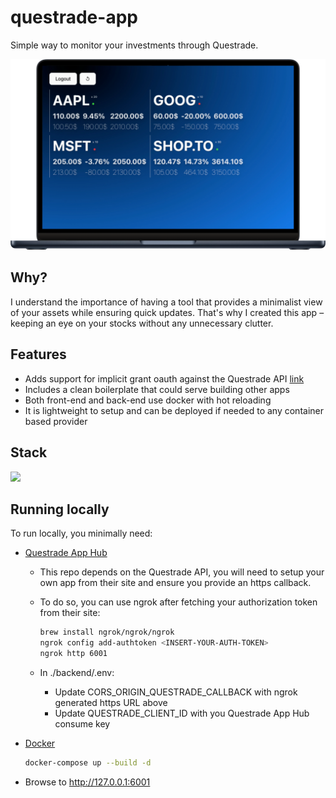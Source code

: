 # questrade-app

Simple way to monitor your investments through Questrade.

<img alt="demo" src="doc/screenshot.webp" width="550" />

<br>

## Why?

I understand the importance of having a tool that provides a minimalist view of your assets while ensuring quick updates. That's why I created this app – keeping an eye on your stocks without any unnecessary clutter.

## Features

- Adds support for implicit grant oauth against the Questrade API [link](https://www.questrade.com/api/documentation/authorization)
- Includes a clean boilerplate that could serve building other apps
- Both front-end and back-end use docker with hot reloading
- It is lightweight to setup and can be deployed if needed to any container based provider

## Stack

[![](https://mermaid.ink/img/pako:eNptUU1TgzAQ_SuZPdUZCkmgCXBwbK2d8eCMXyfFQ0pCYQqECUGtbf-7odWDM24uydt9-_J295BrqSCFotYfeSmMRc_LrEUu5q8ro1s7Va1EU_SoRG7RFUKltV0aBIRyH7tDUoYxeUPT6eUBHdBishD59oezqkW_dZz_KPTirLL4ZV5PHgbVWyOkQvP7W5cGDxplGlFJ97_9WJ6BLVWjMkjdVQqzzSBrj65ODFY_7docUmsG5cHQSWHVshIbI5q_4I2srDaQFqLuHVhrJ-iee7C7bhzEpuqt65jrtqg2Iz6Y2sGjh96ZGNP-prLlsPZz3QR9Jceple8JCxhlsaChYjwUszCU-ZokcUEjUkiOCRVwPHrQiXbs-gkpJZHPo4TjJIkJiRn1YAcpwdynmPNoFrKIJ4w5zpfWzgX2Z_gccZTEYRhyD9TJzd15h6dVnhReToTR9vEbT6GP3w?type=png)](https://mermaid.live/edit#pako:eNptUU1TgzAQ_SuZPdUZCkmgCXBwbK2d8eCMXyfFQ0pCYQqECUGtbf-7odWDM24uydt9-_J295BrqSCFotYfeSmMRc_LrEUu5q8ro1s7Va1EU_SoRG7RFUKltV0aBIRyH7tDUoYxeUPT6eUBHdBishD59oezqkW_dZz_KPTirLL4ZV5PHgbVWyOkQvP7W5cGDxplGlFJ97_9WJ6BLVWjMkjdVQqzzSBrj65ODFY_7docUmsG5cHQSWHVshIbI5q_4I2srDaQFqLuHVhrJ-iee7C7bhzEpuqt65jrtqg2Iz6Y2sGjh96ZGNP-prLlsPZz3QR9Jceple8JCxhlsaChYjwUszCU-ZokcUEjUkiOCRVwPHrQiXbs-gkpJZHPo4TjJIkJiRn1YAcpwdynmPNoFrKIJ4w5zpfWzgX2Z_gccZTEYRhyD9TJzd15h6dVnhReToTR9vEbT6GP3w)

## Running locally

To run locally, you minimally need:

- [Questrade App Hub](https://www.questrade.com/partner-centre/app-hub)
  - This repo depends on the Questrade API, you will need to setup your own app from their site and ensure you provide an https callback.
  - To do so, you can use ngrok after fetching your authorization token from their site:

    ```sh
    brew install ngrok/ngrok/ngrok
    ngrok config add-authtoken <INSERT-YOUR-AUTH-TOKEN>
    ngrok http 6001
    ```

  - In ./backend/.env:
    - Update CORS_ORIGIN_QUESTRADE_CALLBACK with ngrok generated https URL above
    - Update QUESTRADE_CLIENT_ID with you Questrade App Hub consume key

- [Docker](https://www.docker.com/products/docker-desktop)
  
  ```sh
  docker-compose up --build -d 
  ```

- Browse to <http://127.0.0.1:6001>
